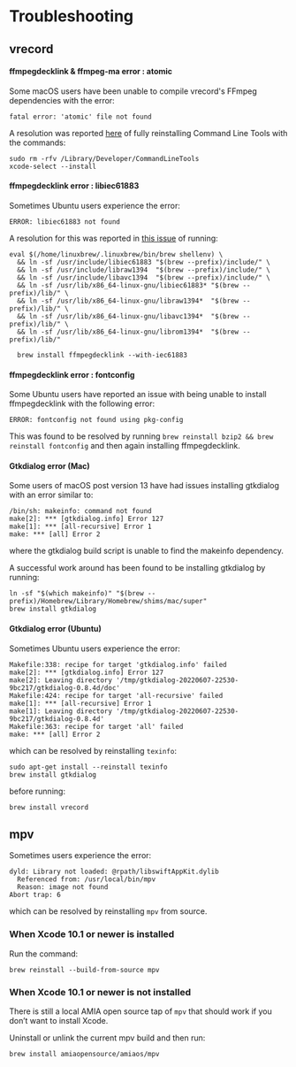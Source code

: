 # Troubleshooting

## vrecord

#### ffmpegdecklink & ffmpeg-ma error : atomic
Some macOS users have been unable to compile vrecord's FFmpeg dependencies  with the error:
```
fatal error: 'atomic' file not found
```
A resolution was reported [here](https://github.com/amiaopensource/vrecord/issues/852#issuecomment-2701891440) of fully reinstalling Command Line Tools with the commands:

```
sudo rm -rfv /Library/Developer/CommandLineTools
xcode-select --install
```

#### ffmpegdecklink error : libiec61883
Sometimes Ubuntu users experience the error:
```
ERROR: libiec61883 not found
```
A resolution for this was reported in [this issue](https://github.com/amiaopensource/homebrew-amiaos/issues/335) of running:

```
eval $(/home/linuxbrew/.linuxbrew/bin/brew shellenv) \
  && ln -sf /usr/include/libiec61883 "$(brew --prefix)/include/" \
  && ln -sf /usr/include/libraw1394  "$(brew --prefix)/include/" \
  && ln -sf /usr/include/libavc1394  "$(brew --prefix)/include/" \
  && ln -sf /usr/lib/x86_64-linux-gnu/libiec61883* "$(brew --prefix)/lib/" \
  && ln -sf /usr/lib/x86_64-linux-gnu/libraw1394*  "$(brew --prefix)/lib/" \
  && ln -sf /usr/lib/x86_64-linux-gnu/libavc1394*  "$(brew --prefix)/lib/" \ 
  && ln -sf /usr/lib/x86_64-linux-gnu/librom1394*  "$(brew --prefix)/lib/"
  
  brew install ffmpegdecklink --with-iec61883
```

#### ffmpegdecklink error : fontconfig

Some Ubuntu users have reported an issue with being unable to install ffmpegdecklink with the following error:
```
ERROR: fontconfig not found using pkg-config
```
This was found to be resolved by running `brew reinstall bzip2 && brew reinstall fontconfig` and then again installing ffmpegdecklink.

#### Gtkdialog error (Mac)
Some users of macOS post version 13 have had issues installing gtkdialog with an error similar to:

```
/bin/sh: makeinfo: command not found
make[2]: *** [gtkdialog.info] Error 127
make[1]: *** [all-recursive] Error 1
make: *** [all] Error 2
```
where the gtkdialog build script is unable to find the makeinfo dependency.

A successful work around has been found to be installing gtkdialog by running:

```
ln -sf "$(which makeinfo)" "$(brew --prefix)/Homebrew/Library/Homebrew/shims/mac/super"
brew install gtkdialog
```


#### Gtkdialog error (Ubuntu)
Sometimes Ubuntu users experience the error:
```
Makefile:338: recipe for target 'gtkdialog.info' failed
make[2]: *** [gtkdialog.info] Error 127
make[2]: Leaving directory '/tmp/gtkdialog-20220607-22530-9bc217/gtkdialog-0.8.4d/doc'
Makefile:424: recipe for target 'all-recursive' failed
make[1]: *** [all-recursive] Error 1
make[1]: Leaving directory '/tmp/gtkdialog-20220607-22530-9bc217/gtkdialog-0.8.4d'
Makefile:363: recipe for target 'all' failed
make: *** [all] Error 2
```
which can be resolved by reinstalling `texinfo`:
```
sudo apt-get install --reinstall texinfo
brew install gtkdialog
```
before running:
```
brew install vrecord
```

## mpv

Sometimes users experience the error:
```
dyld: Library not loaded: @rpath/libswiftAppKit.dylib  
  Referenced from: /usr/local/bin/mpv  
  Reason: image not found  
Abort trap: 6
```
which can be resolved by reinstalling `mpv` from source.

### When Xcode 10.1 or newer is installed

Run the command:
```
brew reinstall --build-from-source mpv
```

### When Xcode 10.1 or newer is not installed

There is still a local AMIA open source tap of `mpv` that should work if you don’t want to install Xcode.

Uninstall or unlink the current mpv build and then run:
```
brew install amiaopensource/amiaos/mpv
```
